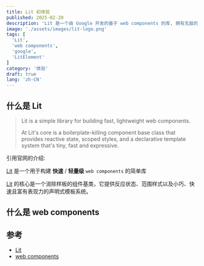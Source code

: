 ```yaml
---
title: Lit 初体验
published: 2025-02-20
description: 'Lit 是一个由 Google 开发的基于 web components 的库, 拥有无敌的兼容谢, 可以在任意前端项目中使用(vue / react / angular / ...)'
image: './assets/images/lit-logo.png'
tags: [
  'Lit',
  'web components',
  'google',
  'LitElement'
]
category: '体验'
draft: true
lang: 'zh-CN'
---
```


## 什么是 Lit
> Lit is a simple library for building fast, lightweight web components.
>
> At Lit's core is a boilerplate-killing component base class that provides reactive state, scoped styles, and a declarative template system that's tiny, fast and expressive.

引用官网的介绍:

[Lit](https://lit.dev) 是一个用于构建 **快速** / **轻量级** `web components` 的简单库

[Lit](https://lit.dev) 的核心是一个消除样板的组件基类，它提供反应状态、范围样式以及小巧、快速且富有表现力的声明式模板系统。

## 什么是 web components

## 参考
- [Lit](https://lit.dev)
- [web components](https://developer.mozilla.org/zh-CN/docs/Web/API/Web_components)

